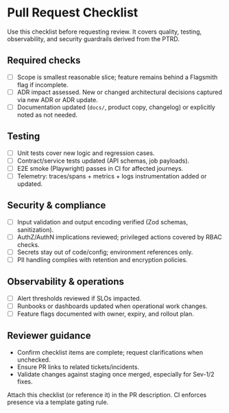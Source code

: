 # Pull Request Checklist

Use this checklist before requesting review. It covers quality, testing, observability, and security guardrails derived from the PTRD.

## Required checks

- [ ] Scope is smallest reasonable slice; feature remains behind a Flagsmith flag if incomplete.
- [ ] ADR impact assessed. New or changed architectural decisions captured via new ADR or ADR update.
- [ ] Documentation updated (`docs/`, product copy, changelog) or explicitly noted as not needed.

## Testing

- [ ] Unit tests cover new logic and regression cases.
- [ ] Contract/service tests updated (API schemas, job payloads).
- [ ] E2E smoke (Playwright) passes in CI for affected journeys.
- [ ] Telemetry: traces/spans + metrics + logs instrumentation added or updated.

## Security & compliance

- [ ] Input validation and output encoding verified (Zod schemas, sanitization).
- [ ] AuthZ/AuthN implications reviewed; privileged actions covered by RBAC checks.
- [ ] Secrets stay out of code/config; environment references only.
- [ ] PII handling complies with retention and encryption policies.

## Observability & operations

- [ ] Alert thresholds reviewed if SLOs impacted.
- [ ] Runbooks or dashboards updated when operational work changes.
- [ ] Feature flags documented with owner, expiry, and rollout plan.

## Reviewer guidance

- Confirm checklist items are complete; request clarifications when unchecked.
- Ensure PR links to related tickets/incidents.
- Validate changes against staging once merged, especially for Sev-1/2 fixes.

Attach this checklist (or reference it) in the PR description. CI enforces presence via a template gating rule.
